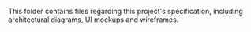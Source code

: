 This folder contains files regarding this project's specification, including architectural diagrams, UI mockups and wireframes.
